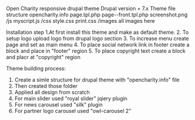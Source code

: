 Open Charity responsive drupal theme
Drupal version = 7.x
Theme file structure
      opencharity.info
      page.tpl.php
      page--front.tpl.php
      screenshot.png
      /js
         myscript.js
      /css
          style.css
          print.css
      /images
      		all images here

Installation step
  1.At first install this theme and make as default theme.
  2. To setup logo upload logo from drupal logo section
  3. To increase menu create page and set as main menu
  4. To place social network link in footer create a block and place in "footer" region
  5. To place copyright text create a block and placr at "copyright" region


Theme building process:

 1. Create a simle structure for drupal theme with "opencharity.info" file
 2. Then created those folder
 3. Applied all design from scratch
 4. For main slider used "royal slider" jqiery plugin
 5. For news carousel used "silk" plugin
 6. For partner logo carousel used "owl-carousel 2"


     

